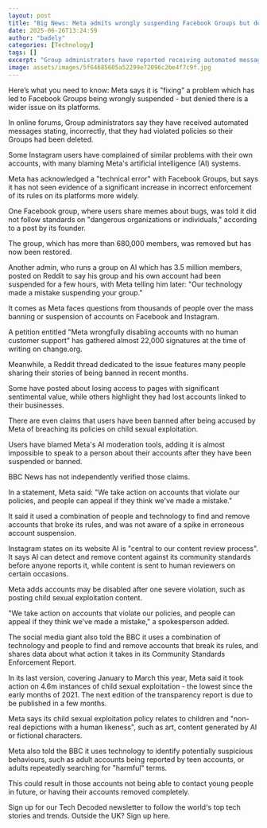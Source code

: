```yaml
---
layout: post
title: "Big News: Meta admits wrongly suspending Facebook Groups but denies wider problem"
date: 2025-06-26T13:24:59
author: "badely"
categories: [Technology]
tags: []
excerpt: "Group administrators have reported receiving automated messages which incorrectly say they have violated the rules."
image: assets/images/5f64685605a52299e72096c2be4f7c9f.jpg
---
```


Here’s what you need to know: Meta says it is "fixing" a problem which has led to Facebook Groups being wrongly suspended - but denied there is a wider issue on its platforms.

In online forums, Group administrators say they have received automated messages stating, incorrectly, that they had violated policies so their Groups had been deleted.

Some Instagram users have complained of similar problems with their own accounts, with many blaming Meta's artificial intelligence (AI) systems.

Meta has acknowledged a "technical error" with Facebook Groups, but says it has not seen evidence of a significant increase in incorrect enforcement of its rules on its platforms more widely.

One Facebook group, where users share memes about bugs, was told it did not follow standards on "dangerous organizations or individuals," according to a post by its founder.

The group, which has more than 680,000 members, was removed but has now been restored.

Another admin, who runs a group on AI which has 3.5 million members, posted on Reddit to say his group and his own account had been suspended for a few hours, with Meta telling him later: "Our technology made a mistake suspending your group."

It comes as Meta faces questions from thousands of people over the mass banning or suspension of accounts on Facebook and Instagram.

A petition entitled "Meta wrongfully disabling accounts with no human customer support" has gathered almost 22,000 signatures at the time of writing on change.org.

Meanwhile, a Reddit thread dedicated to the issue features many people sharing their stories of being banned in recent months.

Some have posted about losing access to pages with significant sentimental value, while others highlight they had lost accounts linked to their businesses. 

There are even claims that users have been banned after being accused by Meta of breaching its policies on child sexual exploitation.

Users have blamed Meta's AI moderation tools, adding it is almost impossible to speak to a person about their accounts after they have been suspended or banned.

BBC News has not independently verified those claims.

In a statement, Meta said: "We take action on accounts that violate our policies, and people can appeal if they think we've made a mistake." 

It said it used a combination of people and technology to find and remove accounts that broke its rules, and was not aware of a spike in erroneous account suspension.

Instagram states on its website AI is "central to our content review process". It says AI can detect and remove content against its community standards before anyone reports it, while content is sent to human reviewers on certain occasions. 

Meta adds accounts may be disabled after one severe violation, such as posting child sexual exploitation content.

"We take action on accounts that violate our policies, and people can appeal if they think we've made a mistake," a spokesperson added.

The social media giant also told the BBC it uses a combination of technology and people to find and remove accounts that break its rules, and shares data about what action it takes in its Community Standards Enforcement Report.

In its last version, covering January to March this year, Meta said it took action on 4.6m instances of child sexual exploitation - the lowest since the early months of 2021. The next edition of the transparency report is due to be published in a few months.

Meta says its child sexual exploitation policy relates to children and "non-real depictions with a human likeness", such as art, content generated by AI or fictional characters.

Meta also told the BBC it uses technology to identify potentially suspicious behaviours, such as adult accounts being reported by teen accounts, or adults repeatedly searching for "harmful" terms.

This could result in those accounts not being able to contact young people in future, or having their accounts removed completely. 

Sign up for our Tech Decoded newsletter to follow the world's top tech stories and trends. Outside the UK? Sign up here.

